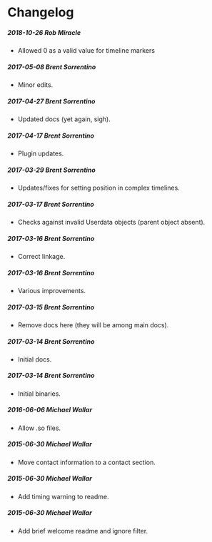 # Changelog
##### 2018-10-26  Rob Miracle
 * Allowed 0 as a valid value for timeline markers

##### 2017-05-08  Brent Sorrentino
 * Minor edits.

##### 2017-04-27  Brent Sorrentino
 * Updated docs (yet again, sigh).

##### 2017-04-17  Brent Sorrentino
 * Plugin updates.

##### 2017-03-29  Brent Sorrentino
 * Updates/fixes for setting position in complex timelines.

##### 2017-03-17  Brent Sorrentino
 * Checks against invalid Userdata objects (parent object absent).

##### 2017-03-16  Brent Sorrentino
 * Correct linkage.

##### 2017-03-16  Brent Sorrentino
 * Various improvements.

##### 2017-03-15  Brent Sorrentino
 * Remove docs here (they will be among main docs).

##### 2017-03-14  Brent Sorrentino
 * Initial docs.

##### 2017-03-14  Brent Sorrentino
 * Initial binaries.

##### 2016-06-06  Michael Wallar
 * Allow .so files.

##### 2015-06-30  Michael Wallar
 * Move contact information to a contact section.

##### 2015-06-30  Michael Wallar
 * Add timing warning to readme.

##### 2015-06-30  Michael Wallar
 * Add brief welcome readme and ignore filter.

